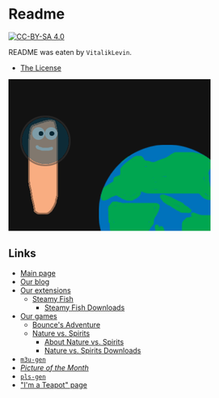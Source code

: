 # Readme

[![CC-BY-SA 4.0](https://img.shields.io/badge/License-CC%20BY--SA%204.0-darklight.svg)](https://creativecommons.org/licenses/by-sa/4.0/)

README was eaten by `VitalikLevin`.

- [The License](/LICENSE.txt)

<picture>
  <source media="(prefers-color-scheme: dark)" srcset="files/images/spaceworm-dark.png">
  <source media="(prefers-color-scheme: light)" srcset="files/images/spaceworm.png">
  <img alt="A worm in space" src="files/images/spaceworm.png">
</picture>

## Links
- [Main page](https://vitaliklevin.github.io/)
- [Our blog](https://vitaliklevin.github.io/blog/)
- [Our extensions](https://vitaliklevin.github.io/exts/)
  - [Steamy Fish](https://vitaliklevin.github.io/exts/steamyfish/)
    - [Steamy Fish Downloads](https://vitaliklevin.github.io/exts/steamyfish/downloads/)
- [Our games](https://vitaliklevin.github.io/games)
  - [Bounce's Adventure](https://vitaliklevin.github.io/games/bsa/)
  - [Nature vs. Spirits](https://vitaliklevin.github.io/games/nves/)
    - [About Nature vs. Spirits](https://vitaliklevin.github.io/games/nves/about/)
    - [Nature vs. Spirits Downloads](https://vitaliklevin.github.io/games/nves/downloads/)
- [`m3u-gen`](https://vitaliklevin.github.io/m3u-gen/)
- _[Picture of the Month](https://vitaliklevin.github.io/picofmonth/)_
- [`pls-gen`](https://vitaliklevin.github.io/pls-gen/)
- ["I'm a Teapot" page](https://vitaliklevin.github.io/teapot/)